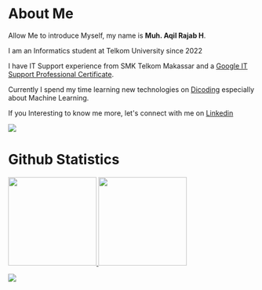 # About Me

Allow Me to introduce Myself, my name is **Muh. Aqil Rajab H**. <br />

I am an Informatics student at Telkom University since 2022 <br />

I have IT Support experience from SMK Telkom Makassar and a [Google IT Support Professional Certificate](https://coursera.org/share/e21f2c6907c5f2e3cdc12ff6f3ba119a). <br />

Currently I spend my time learning new technologies on [Dicoding](https://www.dicoding.com) especially about Machine Learning.

If you Interesting to know me more, let's connect with me on [Linkedin](https://www.linkedin.com/in/muh-aqil-rajab-h/)

<img src="https://user-images.githubusercontent.com/73097560/115834477-dbab4500-a447-11eb-908a-139a6edaec5c.gif">

# Github Statistics
<p align="left">
<a href="https://github.com/m4rhz">
  <img height="180em" src="https://github-readme-stats-eight-theta.vercel.app/api?username=m4rhz&show_icons=true&theme=algolia&include_all_commits=true&count_private=true"/>
  <img height="180em" src="https://github-readme-stats-eight-theta.vercel.app/api/top-langs/?username=m4rhz&layout=compact&layout=compact&theme=algolia"/>
</a>
</p>

<img src="https://user-images.githubusercontent.com/73097560/115834477-dbab4500-a447-11eb-908a-139a6edaec5c.gif">

